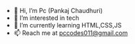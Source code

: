 - 👋 Hi, I’m Pc (Pankaj Chaudhuri)
- 👀 I’m interested in tech
- 🌱 I’m currently learning HTML,CSS,JS
- 📫 Reach me at pccodes011@gmail.com
